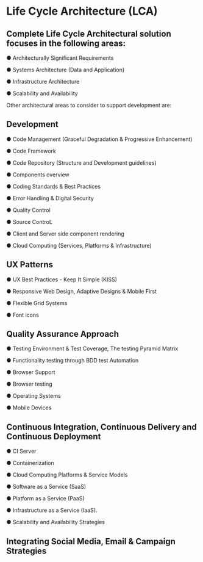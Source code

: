 
# Life Cycle Architecture (LCA)


## Complete Life Cycle Architectural solution focuses in the following areas:

● Architecturally Significant Requirements

● Systems Architecture (Data and Application)

● Infrastructure Architecture

● Scalability and Availability


Other architectural areas to consider to support development are: 
 

## Development

● Code Management (Graceful Degradation & Progressive Enhancement)

● Code Framework

● Code Repository (Structure and Development guidelines)

● Components overview

● Coding Standards & Best Practices

● Error Handling & Digital Security

● Quality Control

● Source ControL

● Client and Server side component rendering

● Cloud Computing (Services, Platforms & Infrastructure) 


## UX Patterns

● UX Best Practices - Keep It Simple (KISS)

● Responsive Web Design, Adaptive Designs & Mobile First

● Flexible Grid Systems

● Font icons


## Quality Assurance Approach

● Testing Environment & Test Coverage, The testing Pyramid Matrix

● Functionality testing through BDD test Automation

● Browser Support

● Browser testing

● Operating Systems

● Mobile Devices


## Continuous Integration, Continuous Delivery and Continuous Deployment

● CI Server

● Containerization

●  Cloud Computing Platforms & Service Models

●  Software as a Service (SaaS)

●  Platform as a Service (PaaS) 

●  Infrastructure as a Service (IaaS).

●  Scalability and Availability Strategies


##  Integrating Social Media, Email & Campaign Strategies
